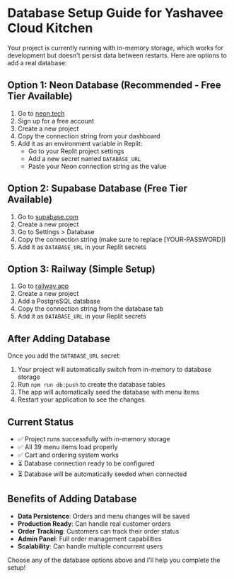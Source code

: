 # Database Setup Guide for Yashavee Cloud Kitchen

Your project is currently running with in-memory storage, which works for development but doesn't persist data between restarts. Here are options to add a real database:

## Option 1: Neon Database (Recommended - Free Tier Available)

1. Go to [neon.tech](https://neon.tech)
2. Sign up for a free account
3. Create a new project
4. Copy the connection string from your dashboard
5. Add it as an environment variable in Replit:
   - Go to your Replit project settings
   - Add a new secret named `DATABASE_URL`
   - Paste your Neon connection string as the value

## Option 2: Supabase Database (Free Tier Available)

1. Go to [supabase.com](https://supabase.com)
2. Create a new project
3. Go to Settings > Database
4. Copy the connection string (make sure to replace [YOUR-PASSWORD])
5. Add it as `DATABASE_URL` in your Replit secrets

## Option 3: Railway (Simple Setup)

1. Go to [railway.app](https://railway.app)
2. Create a new project
3. Add a PostgreSQL database
4. Copy the connection string from the database tab
5. Add it as `DATABASE_URL` in your Replit secrets

## After Adding Database

Once you add the `DATABASE_URL` secret:

1. Your project will automatically switch from in-memory to database storage
2. Run `npm run db:push` to create the database tables
3. The app will automatically seed the database with menu items
4. Restart your application to see the changes

## Current Status

- ✅ Project runs successfully with in-memory storage
- ✅ All 39 menu items load properly
- ✅ Cart and ordering system works
- ⏳ Database connection ready to be configured
- ⏳ Database will be automatically seeded when connected

## Benefits of Adding Database

- **Data Persistence**: Orders and menu changes will be saved
- **Production Ready**: Can handle real customer orders
- **Order Tracking**: Customers can track their order status
- **Admin Panel**: Full order management capabilities
- **Scalability**: Can handle multiple concurrent users

Choose any of the database options above and I'll help you complete the setup!